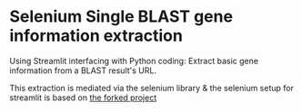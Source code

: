 # Selenium Single BLAST gene information extraction
Using Streamlit interfacing with Python coding: 
Extract basic gene information from a BLAST result's URL.

This extraction is mediated via the selenium library & the selenium setup for streamlit is based on [the forked project](https://github.com/S0NM/selenium-demo)
